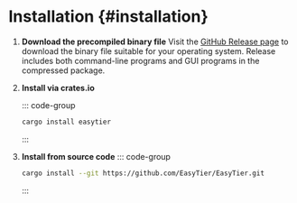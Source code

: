 # Installation {#installation}

1. **Download the precompiled binary file**
   Visit the [GitHub Release page](https://github.com/EasyTier/EasyTier/releases) to download the binary file suitable for your operating system. Release includes both command-line programs and GUI programs in the compressed package.

2. **Install via crates.io**

   ::: code-group

   ```sh [cargo]
   cargo install easytier
   ```

   :::

3. **Install from source code**
   ::: code-group
   ```sh [cargo]
   cargo install --git https://github.com/EasyTier/EasyTier.git
   ```
   :::
